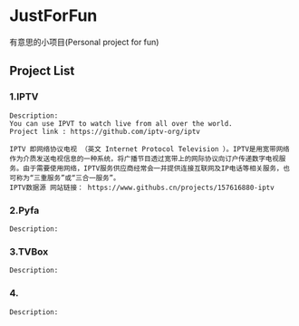 # JustForFun
有意思的小项目(Personal project for fun)

## Project List
### 1.IPTV
    Description:
    You can use IPVT to watch live from all over the world.
    Project link : https://github.com/iptv-org/iptv

    IPTV 即网络协议电视 （英文 Internet Protocol Television ）。IPTV是用宽带网络作为介质发送电视信息的一种系统，将广播节目透过宽带上的网际协议向订户传递数字电视服务。由于需要使用网络，IPTV服务供应商经常会一并提供连接互联网及IP电话等相关服务，也可称为“三重服务”或“三合一服务”。
    IPTV数据源 网站链接： https://www.githubs.cn/projects/157616880-iptv
### 2.Pyfa
    Description:
### 3.TVBox
    Description:
### 4.
    Description: